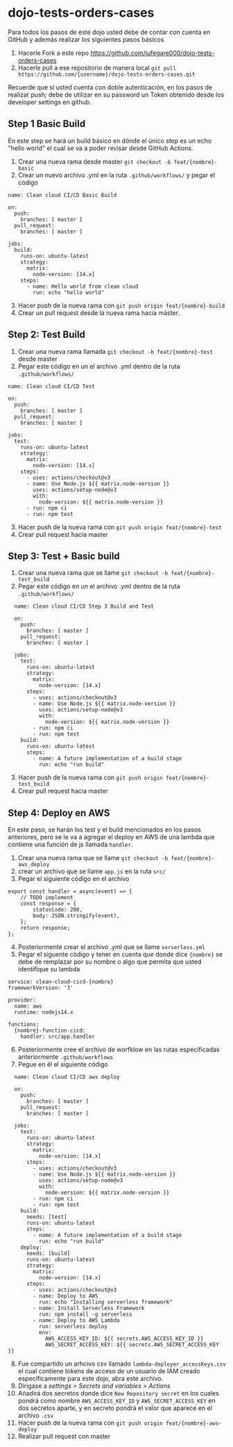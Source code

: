 # dojo-tests-orders-cases

Para todos los pasos de este dojo usted debe de contar con cuenta en GitHub y además realizar los siguientes pasos básicos

1. Hacerle Fork a este repo https://github.com/jufegare000/dojo-tests-orders-cases
2. Hacerle pull a ese repositorio de manera local `git pull https://github.com/{username}/dojo-tests-orders-cases.git`

Recuerde que si usted cuenta con doble autenticación, en los pasos de realizar push; debe de utilizar en su password un Token obtenido desde los developer settings en github.

## Step 1 Basic Build

En este step se hará un build básico en dónde el único step es un echo "hello world" el cual se va a poder revisar desde GitHub Actions.

1. Crear una nueva rama desde master `git checkout -b feat/{nombre}-basic`
2. Crear un nuevo archivo .yml en la ruta `.github/workflows/` y pegar el código
```
name: Clean cloud CI/CD Basic Build

on:
  push:
    branches: [ master ]
  pull_request:
    branches: [ master ]

jobs:
  build:
    runs-on: ubuntu-latest
    strategy:
      matrix:
        node-version: [14.x]
    steps:
      - name: Hello world from clean cloud
        run: echo "hello world"
```
3. Hacer push de la nueva rama con `git push origin feat/{nombre}-build`
4. Crear un pull request desde la nueva rama hacia máster. 

## Step 2: Test Build


1. Crear una nueva rama llamada `git checkout -b feat/{nombre}-test` desde master
2. Pegar este código en un el archivo .yml dentro de la ruta `.github/workflows/`
```
name: Clean cloud CI/CD Test

on:
  push:
    branches: [ master ]
  pull_request:
    branches: [ master ]

jobs:
  test:
    runs-on: ubuntu-latest
    strategy:
      matrix:
        node-version: [14.x]
    steps:
      - uses: actions/checkout@v3
      - name: Use Node.js ${{ matrix.node-version }}
        uses: actions/setup-node@v3
        with:
          node-version: ${{ matrix.node-version }}
      - run: npm ci
      - run: npm test
```
3. Hacer push de la nueva rama con `git push origin feat/{nombre}-test`
4. Crear pull request hacia master

## Step 3: Test + Basic build

1. Crear una nueva rama que se llame `git checkout -b feat/{nombre}-test_build`
2. Pegar este código en un el archivo .yml dentro de la ruta `.github/workflows/`
```
  name: Clean cloud CI/CD Step 3 Build and Test

  on:
    push:
      branches: [ master ]
    pull_request:
      branches: [ master ]

  jobs:
    test:
      runs-on: ubuntu-latest
      strategy:
        matrix:
          node-version: [14.x]
      steps:
        - uses: actions/checkout@v3
        - name: Use Node.js ${{ matrix.node-version }}
          uses: actions/setup-node@v3
          with:
            node-version: ${{ matrix.node-version }}
        - run: npm ci
        - run: npm test
    build:
      runs-on: ubuntu-latest
      steps:
        - name: A future implementation of a build stage
          run: echo "run build"
```
3. Hacer push de la nueva rama con `git push origin feat/{nombre}-test_build`
4. Crear pull request hacia master

## Step 4: Deploy en AWS

En este paso, se harán los test y el build mencionados en los pasos anteriores, pero se le va a agregar el deploy en AWS de una lambda que contiene una función de js llamada `handler`. 

1. Crear una nueva rama que se llame `git checkout -b feat/{nombre}-aws_deploy`
2. crear un archivo que se llame `app.js` en la ruta `src/`
3. Pegar el siguiente código en el archivo 
```
export const handler = async(event) => {
    // TODO implement
    const response = {
        statusCode: 200,
        body: JSON.stringify(event),
    };
    return response;
};
```
4. Posteriormente crear el archivo .yml que se llame `serverless.yml`
5. Pegar el siguente código y tener en cuenta que donde dice `{nombre}` se debe de remplazar por su nombre o algo que permita que usted identifique su lambda
```
service: clean-cloud-cicd-{nombre}
frameworkVersion: '3'

provider:
  name: aws
  runtime: nodejs14.x

functions:
  {nombre}-function-cicd:
    handler: src/app.handler
```
6. Posteriormente cree el archivo de worfklow en las rutas especificadas anteriormente `.github/workflows`
7. Pegue en él el siguiente código
```
  name: Clean cloud CI/CD aws deploy

  on:
    push:
      branches: [ master ]
    pull_request:
      branches: [ master ]

  jobs:
    test:
      runs-on: ubuntu-latest
      strategy:
        matrix:
          node-version: [14.x]
      steps:
        - uses: actions/checkout@v3
        - name: Use Node.js ${{ matrix.node-version }}
          uses: actions/setup-node@v3
          with:
            node-version: ${{ matrix.node-version }}
        - run: npm ci
        - run: npm test
    build:
      needs: [test]
      runs-on: ubuntu-latest
      steps:
        - name: A future implementation of a build stage
          run: echo "run build"
    deploy:
      needs: [build]
      runs-on: ubuntu-latest
      strategy:
        matrix:
          node-version: [14.x]
      steps:
        - uses: actions/checkout@v3
        - name: Deploy to AWS
          run: echo "Installing serverless framework"
        - name: Install Serverless Framework
          run: npm install -g serverless
        - name: Deploy to AWS Lambda
          run: serverless deploy
          env:
            AWS_ACCESS_KEY_ID: ${{ secrets.AWS_ACCESS_KEY_ID }}
            AWS_SECRET_ACCESS_KEY: ${{ secrets.AWS_SECRET_ACCESS_KEY }}
```
8. Fue compartido un arhcivo csv llamado `lambda-deployer_accessKeys.csv` el cual contiene tokens de acceso de un usuario de IAM creado específicamente para este dojo, abra este archivo.
9. Dirigase a <i> settings > Secrets and variables > Actions </i>
10. Añadirá dos secretos donde dice `New Repository secret` en los cuales pondrá como nombre `AWS_ACCESS_KEY_ID` y `AWS_SECRET_ACCESS_KEY` en dos secretos aparte, y en secreto pondrá el valor que aparece en el archivo `.csv`
11. Hacer push de la nueva rama con `git push origin feat/{nombre}-aws-deploy`
12. Realizar pull request con master